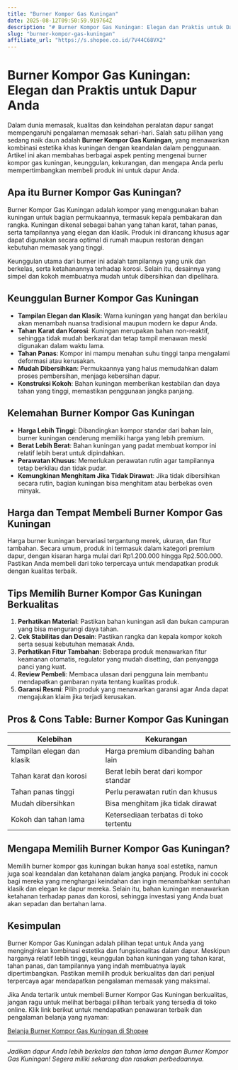 ```yaml
---
title: "Burner Kompor Gas Kuningan"
date: 2025-08-12T09:50:59.919764Z
description: "# Burner Kompor Gas Kuningan: Elegan dan Praktis untuk Dapur Anda..."
slug: "burner-kompor-gas-kuningan"
affiliate_url: "https://s.shopee.co.id/7V44C68VX2"
---
```

# Burner Kompor Gas Kuningan: Elegan dan Praktis untuk Dapur Anda

Dalam dunia memasak, kualitas dan keindahan peralatan dapur sangat mempengaruhi pengalaman memasak sehari-hari. Salah satu pilihan yang sedang naik daun adalah **Burner Kompor Gas Kuningan**, yang menawarkan kombinasi estetika khas kuningan dengan keandalan dalam penggunaan. Artikel ini akan membahas berbagai aspek penting mengenai burner kompor gas kuningan, keunggulan, kekurangan, dan mengapa Anda perlu mempertimbangkan membeli produk ini untuk dapur Anda.

## Apa itu Burner Kompor Gas Kuningan?

Burner Kompor Gas Kuningan adalah kompor yang menggunakan bahan kuningan untuk bagian permukaannya, termasuk kepala pembakaran dan rangka. Kuningan dikenal sebagai bahan yang tahan karat, tahan panas, serta tampilannya yang elegan dan klasik. Produk ini dirancang khusus agar dapat digunakan secara optimal di rumah maupun restoran dengan kebutuhan memasak yang tinggi.

Keunggulan utama dari burner ini adalah tampilannya yang unik dan berkelas, serta ketahanannya terhadap korosi. Selain itu, desainnya yang simpel dan kokoh membuatnya mudah untuk dibersihkan dan dipelihara.

## Keunggulan Burner Kompor Gas Kuningan

- **Tampilan Elegan dan Klasik**: Warna kuningan yang hangat dan berkilau akan menambah nuansa tradisional maupun modern ke dapur Anda.
- **Tahan Karat dan Korosi**: Kuningan merupakan bahan non-reaktif, sehingga tidak mudah berkarat dan tetap tampil menawan meski digunakan dalam waktu lama.
- **Tahan Panas**: Kompor ini mampu menahan suhu tinggi tanpa mengalami deformasi atau kerusakan.
- **Mudah Dibersihkan**: Permukaannya yang halus memudahkan dalam proses pembersihan, menjaga kebersihan dapur.
- **Konstruksi Kokoh**: Bahan kuningan memberikan kestabilan dan daya tahan yang tinggi, memastikan penggunaan jangka panjang.

## Kelemahan Burner Kompor Gas Kuningan

- **Harga Lebih Tinggi**: Dibandingkan kompor standar dari bahan lain, burner kuningan cenderung memiliki harga yang lebih premium.
- **Berat Lebih Berat**: Bahan kuningan yang padat membuat kompor ini relatif lebih berat untuk dipindahkan.
- **Perawatan Khusus**: Memerlukan perawatan rutin agar tampilannya tetap berkilau dan tidak pudar.
- **Kemungkinan Menghitam Jika Tidak Dirawat**: Jika tidak dibersihkan secara rutin, bagian kuningan bisa menghitam atau berbekas oven minyak.

## Harga dan Tempat Membeli Burner Kompor Gas Kuningan

Harga burner kuningan bervariasi tergantung merek, ukuran, dan fitur tambahan. Secara umum, produk ini termasuk dalam kategori premium dapur, dengan kisaran harga mulai dari Rp1.200.000 hingga Rp2.500.000. Pastikan Anda membeli dari toko terpercaya untuk mendapatkan produk dengan kualitas terbaik.

## Tips Memilih Burner Kompor Gas Kuningan Berkualitas

1. **Perhatikan Material**: Pastikan bahan kuningan asli dan bukan campuran yang bisa mengurangi daya tahan.
2. **Cek Stabilitas dan Desain**: Pastikan rangka dan kepala kompor kokoh serta sesuai kebutuhan memasak Anda.
3. **Perhatikan Fitur Tambahan**: Beberapa produk menawarkan fitur keamanan otomatis, regulator yang mudah disetting, dan penyangga panci yang kuat.
4. **Review Pembeli**: Membaca ulasan dari pengguna lain membantu mendapatkan gambaran nyata tentang kualitas produk.
5. **Garansi Resmi**: Pilih produk yang menawarkan garansi agar Anda dapat mengajukan klaim jika terjadi kerusakan.

## Pros & Cons Table: Burner Kompor Gas Kuningan

| Kelebihan | Kekurangan |
|---------------------------|------------------------------------------|
| Tampilan elegan dan klasik | Harga premium dibanding bahan lain |
| Tahan karat dan korosi | Berat lebih berat dari kompor standar |
| Tahan panas tinggi | Perlu perawatan rutin dan khusus |
| Mudah dibersihkan | Bisa menghitam jika tidak dirawat |
| Kokoh dan tahan lama | Ketersediaan terbatas di toko tertentu |

## Mengapa Memilih Burner Kompor Gas Kuningan?

Memilih burner kompor gas kuningan bukan hanya soal estetika, namun juga soal keandalan dan ketahanan dalam jangka panjang. Produk ini cocok bagi mereka yang menghargai keindahan dan ingin menambahkan sentuhan klasik dan elegan ke dapur mereka. Selain itu, bahan kuningan menawarkan ketahanan terhadap panas dan korosi, sehingga investasi yang Anda buat akan sepadan dan bertahan lama.

## Kesimpulan

Burner Kompor Gas Kuningan adalah pilihan tepat untuk Anda yang menginginkan kombinasi estetika dan fungsionalitas dalam dapur. Meskipun harganya relatif lebih tinggi, keunggulan bahan kuningan yang tahan karat, tahan panas, dan tampilannya yang indah membuatnya layak dipertimbangkan. Pastikan memilih produk berkualitas dan dari penjual terpercaya agar mendapatkan pengalaman memasak yang maksimal.

Jika Anda tertarik untuk membeli Burner Kompor Gas Kuningan berkualitas, jangan ragu untuk melihat berbagai pilihan terbaik yang tersedia di toko online. Klik link berikut untuk mendapatkan penawaran terbaik dan pengalaman belanja yang nyaman:

[Belanja Burner Kompor Gas Kuningan di Shopee](https://s.shopee.co.id/7V44C68VX2)

---

*Jadikan dapur Anda lebih berkelas dan tahan lama dengan Burner Kompor Gas Kuningan! Segera miliki sekarang dan rasakan perbedaannya.*